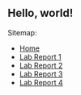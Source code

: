 Hello, world!
---
Sitemap:
- [Home](/) 
- [Lab Report 1](/cse15l-lab-reports/lab-report-1-week-2.html)
- [Lab Report 2](/cse15l-lab-reports/lab-report-2-week-4.html)
- [Lab Report 3](/cse15l-lab-reports/lab-report-3-week-6.html)
- [Lab Report 4](/cse15l-lab-reports/lab-report-4-week-8.html)
